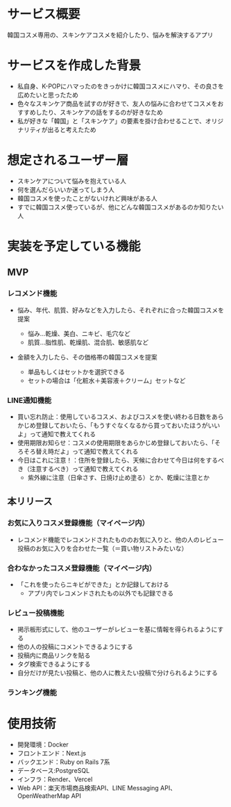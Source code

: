 # サービス概要
韓国コスメ専用の、スキンケアコスメを紹介したり、悩みを解決するアプリ

# サービスを作成した背景
- 私自身、K-POPにハマったのをきっかけに韓国コスメにハマり、その良さを広めたいと思ったため
- 色々なスキンケア商品を試すのが好きで、友人の悩みに合わせてコスメをおすすめしたり、スキンケアの話をするのが好きなため
- 私が好きな「韓国」と「スキンケア」の要素を掛け合わせることで、オリジナリティが出ると考えたため

# 想定されるユーザー層
- スキンケアについて悩みを抱えている人
- 何を選んだらいいか迷ってしまう人
- 韓国コスメを使ったことがないけれど興味がある人
- すでに韓国コスメ使っているが、他にどんな韓国コスメがあるのか知りたい人

# 実装を予定している機能
## MVP
### レコメンド機能

- 悩み、年代、肌質、好みなどを入力したら、それぞれに合った韓国コスメを提案
  - 悩み…乾燥、美白、ニキビ、毛穴など
  - 肌質…脂性肌、乾燥肌、混合肌、敏感肌など

- 金額を入力したら、その価格帯の韓国コスメを提案
  - 単品もしくはセットかを選択できる
  - セットの場合は「化粧水＋美容液＋クリーム」セットなど

### LINE通知機能
- 買い忘れ防止：使用しているコスメ、およびコスメを使い終わる日数をあらかじめ登録しておいたら、「もうすぐなくなるから買っておいたほうがいいよ」って通知で教えてくれる
- 使用期限お知らせ：コスメの使用期限をあらかじめ登録しておいたら、「そろそろ替え時だよ」って通知で教えてくれる
- 今日はこれに注意！：住所を登録したら、天候に合わせて今日は何をするべき（注意するべき）って通知で教えてくれる
  - 紫外線に注意（日傘さす、日焼け止め塗る）とか、乾燥に注意とか

## 本リリース
### お気に入りコスメ登録機能（マイページ内）
- レコメンド機能でレコメンドされたもののお気に入りと、他の人のレビュー投稿のお気に入りを合わせた一覧（＝買い物リストみたいな）

### 合わなかったコスメ登録機能（マイページ内）
- 「これを使ったらニキビができた」とか記録しておける
  - アプリ内でレコメンドされたもの以外でも記録できる

### レビュー投稿機能
- 掲示板形式にして、他のユーザーがレビューを基に情報を得られるようにする
- 他の人の投稿にコメントできるようにする
- 投稿内に商品リンクを貼る
- タグ検索できるようにする
- 自分だけが見たい投稿と、他の人に教えたい投稿で分けられるようにする

### ランキング機能

# 使用技術
- 開発環境：Docker
- フロントエンド：Next.js
- バックエンド：Ruby on Rails 7系
- データベース:PostgreSQL
- インフラ：Render、Vercel
- Web API：楽天市場商品検索API、LINE Messaging API、OpenWeatherMap API

